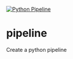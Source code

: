 [![Python Pipeline](https://github.com/vengrzhanovskayadariia-star/pipeline/actions/workflows/pipeline.yml/badge.svg)](https://github.com/vengrzhanovskayadariia-star/pipeline/actions/workflows/pipeline.yml)
# pipeline
Create a python pipeline
